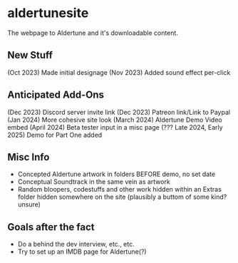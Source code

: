 # aldertunesite
The webpage to Aldertune and it's downloadable content. 

## New Stuff
(Oct 2023) Made initial designage
(Nov 2023) Added sound effect per-click

## Anticipated Add-Ons
(Dec 2023) Discord server invite link
(Dec 2023) Patreon link/Link to Paypal
(Jan 2024) More cohesive site look
(March 2024) Aldertune Demo Video embed
(April 2024) Beta tester input in a misc page
(??? Late 2024, Early 2025) Demo for Part One added

## Misc Info
- Concepted Aldertune artwork in folders BEFORE demo, no set date
- Conceptual Soundtrack in the same vein as artwork
- Random bloopers, codestuffs and other work hidden within an Extras folder hidden somewhere on the site (plausibly a buttom of some kind? unsure)

## Goals after the fact
- Do a behind the dev interview, etc., etc.
- Try to set up an IMDB page for Aldertune(?)
